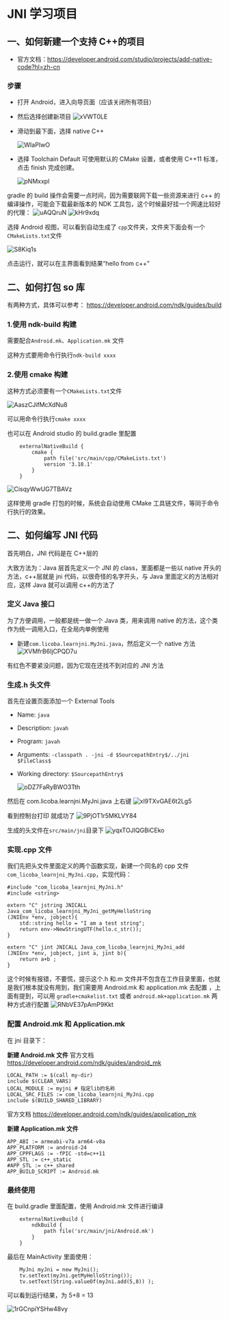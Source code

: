 # JNI 学习项目

## 一、如何新建一个支持 C++的项目

- 官方文档：https://developer.android.com/studio/projects/add-native-code?hl=zh-cn

### 步骤

- 打开 Android，进入向导页面（应该关闭所有项目）
- 然后选择创建新项目
  ![xVWT0LE](https://i.imgur.com/xVWT0LE.jpg)

- 滑动到最下面，选择 native C++

  ![WIaPIwO](https://i.imgur.com/WIaPIwO.jpg)

- 选择 Toolchain Default 可使用默认的 CMake 设置，或者使用 C++11 标准，点击 finish 完成创建。

  ![pNMxxpl](https://i.imgur.com/pNMxxpl.jpg)

gradle 的 build 操作会需要一点时间，因为需要联网下载一些资源来进行 c++ 的编译操作，可能会下载最新版本的 NDK 工具包，这个时候最好挂一个网速比较好的代理：
![uAQQruN](https://i.imgur.com/uAQQruN.jpg)
![kHr9xdq](https://i.imgur.com/kHr9xdq.jpg)

选择 Android 视图，可以看到自动生成了 `cpp`文件夹，文件夹下面会有一个`CMakeLists.txt`文件

![S8Kiq1s](https://i.imgur.com/S8Kiq1s.jpg)

点击运行，就可以在主界面看到结果“hello from c++”

## 二、如何打包 so 库

有两种方式，具体可以参考：
https://developer.android.com/ndk/guides/build

### 1.使用 ndk-build 构建

需要配合`Android.mk`、`Application.mk` 文件

这种方式要用命令行执行`ndk-build xxxx`

### 2.使用 cmake 构建

这种方式必须要有一个`CMakeLists.txt`文件

![AaszCJifMcXdNu8](https://i.loli.net/2021/08/10/AaszCJifMcXdNu8.jpg)

可以用命令行执行`cmake xxxx`

也可以在 Android studio 的 build.gradle 里配置

```
    externalNativeBuild {
        cmake {
            path file('src/main/cpp/CMakeLists.txt')
            version '3.18.1'
        }
    }
```

![CisqyWwUG7TBAVz](https://i.loli.net/2021/08/10/CisqyWwUG7TBAVz.jpg)

这样使用 gradle 打包的时候，系统会自动使用 CMake 工具链文件，等同于命令行执行的效果。

## 二、如何编写 JNI 代码

首先明白，JNI 代码是在 C++层的

大致方法为：Java 层首先定义一个 JNI 的 class，里面都是一些以 native 开头的方法，c++层就是 jni 代码，以很奇怪的名字开头，与 Java 里面定义的方法相对应，这样 Java 就可以调用 c++的方法了

### 定义 Java 接口

为了方便调用，一般都是统一做一个 Java 类，用来调用 native 的方法，这个类作为统一调用入口，在全局内单例使用

- 新建`com.licoba.learnjni.MyJni.java`，然后定义一个 native 方法
  ![XVMfrB6IjCPQD7u](https://i.loli.net/2021/08/10/XVMfrB6IjCPQD7u.jpg)

有红色不要紧没问题，因为它现在还找不到对应的 JNI 方法

### 生成.h 头文件

首先在设置页面添加一个 External Tools

- Name: `java`
- Description: `javah`
- Program: `javah`
- Arguments: `-classpath . -jni -d $SourcepathEntry$/../jni $FileClass$`
- Working directory: `$SourcepathEntry$`

  ![oDZ7FaRyBWO3Tth](https://i.loli.net/2021/08/10/oDZ7FaRyBWO3Tth.jpg)

然后在 com.licoba.learnjni.MyJni.java 上右键
![xl9TXvGAE6t2Lg5](https://i.loli.net/2021/08/10/xl9TXvGAE6t2Lg5.jpg)

看到控制台打印 就成功了
![9PjOT1r5MKLVY84](https://i.loli.net/2021/08/10/9PjOT1r5MKLVY84.jpg)

生成的头文件在`src/main/jni`目录下
![yqxTOJIQGBiCEko](https://i.loli.net/2021/08/10/yqxTOJIQGBiCEko.jpg)

### 实现.cpp 文件

我们先把头文件里面定义的两个函数实现，新建一个同名的 cpp 文件`com_licoba_learnjni_MyJni.cpp`，实现代码：

```
#include "com_licoba_learnjni_MyJni.h"
#include <string>

extern "C" jstring JNICALL Java_com_licoba_learnjni_MyJni_getMyHelloString
(JNIEnv *env, jobject){
    std::string hello = "I am a test string";
    return env->NewStringUTF(hello.c_str());
}

extern "C" jint JNICALL Java_com_licoba_learnjni_MyJni_add
(JNIEnv *env, jobject, jint a, jint b){
    return a+b ;
}
```

这个时候有报错，不要慌，提示这个.h 和.m 文件并不包含在工作目录里面，也就是我们根本就没有用到，我们需要用 Android.mk 和 application.mk 去配置
，上面有提到，可以用 `gradle+cmakelist.txt` 或者 `android.mk+application.mk` 两种方式进行配置
![RNbVE37pAmP9Kkt](https://i.loli.net/2021/08/10/RNbVE37pAmP9Kkt.jpg)

### 配置 Android.mk 和 Application.mk

在 jni 目录下：

**新建 Android.mk 文件**
官方文档
https://developer.android.com/ndk/guides/android_mk

```
LOCAL_PATH := $(call my-dir)
include $(CLEAR_VARS)
LOCAL_MODULE := myjni # 指定lib的名称
LOCAL_SRC_FILES := com_licoba_learnjni_MyJni.cpp
include $(BUILD_SHARED_LIBRARY)

```

官方文档
https://developer.android.com/ndk/guides/application_mk

**新建 Application.mk 文件**

```
APP_ABI := armeabi-v7a arm64-v8a
APP_PLATFORM := android-24
APP_CPPFLAGS := -fPIC -std=c++11
APP_STL := c++_static
#APP_STL := c++_shared
APP_BUILD_SCRIPT := Android.mk

```

### 最终使用

在 build.gradle 里面配置，使用 Android.mk 文件进行编译

```
    externalNativeBuild {
        ndkBuild {
            path file('src/main/jni/Android.mk')
        }
    }
```

最后在 MainActivity 里面使用：

```
    MyJni myJni = new MyJni();
    tv.setText(myJni.getMyHelloString());
    tv.setText(String.valueOf(myJni.add(5,8)) );
```

可以看到运行结果，为 5+8 = 13

![1rGCnpiYSHw48vy](https://i.loli.net/2021/08/10/1rGCnpiYSHw48vy.jpg)
